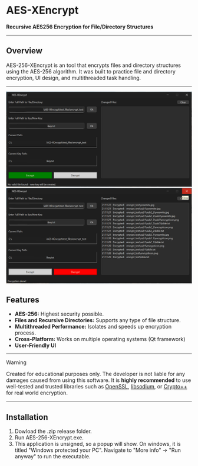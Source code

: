 # AES-XEncrypt

**Recursive AES256 Encryption for File/Directory Structures**

---

## Overview

AES-256-XEncrypt is an tool that encrypts files and directory structures using the AES-256 algorithm.
It was built to practice file and directory encryption, UI design, and multithreaded task handling.

---

<p align="center">
  <img src="assets/encrypt.png" alt="Encrypted Image" width="800">
  <img src="assets/decrypt.png" alt="Decrypted Image" width="800">
</p>

## Features

- **AES-256:** Highest security possible.
- **Files and Recursive Directories:** Supports any type of file structure.
- **Multithreaded Performance:** Isolates and speeds up encryption process.
- **Cross-Platform:** Works on multiple operating systems (Qt framework)
- **User-Friendly UI**

---

> [!WARNING]  
> Created for educational purposes only. The developer is not liable for any damages caused from using this software. It is **highly recommended** to use well-tested and trusted libraries such as [OpenSSL](https://www.openssl.org), [libsodium](https://libsodium.org), or [Crypto++](https://www.cryptopp.com) for real world encryption.

---

## Installation

1. Dowload the .zip release folder.
2. Run AES-256-XEncrypt.exe.
3. This application is unsigned, so a popup will show. On windows, it is titled "Windows protected your PC". Navigate to "More info" -> "Run anyway" to run the executable.
